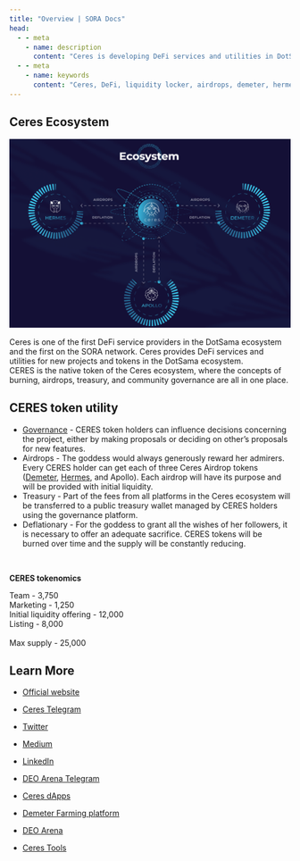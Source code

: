 ```yaml
---
title: "Overview | SORA Docs"
head:
  - - meta
    - name: description
      content: "Ceres is developing DeFi services and utilities in DotSama ecosystem."
  - - meta
    - name: keywords
      content: "Ceres, DeFi, liquidity locker, airdrops, demeter, hermes, apollo, DotSama, Polkaswap, SORA network"
---
```


## Ceres Ecosystem

![](../.gitbook/assets/ceres-ecosystem.png)

Ceres is one of the first DeFi service providers in the DotSama ecosystem and the first on the SORA network.
Ceres provides DeFi services and utilities for new projects and tokens in the DotSama ecosystem.<br>
CERES is the native token of the Ceres ecosystem, where the concepts of burning, airdrops, treasury, and community governance are all in one place.

## CERES token utility

- [Governance](governance.md) - CERES token holders can influence decisions concerning the project, either by making proposals or deciding on other’s proposals for new features.
- Airdrops - The goddess would always generously reward her admirers. Every CERES holder can get each of three Ceres Airdrop tokens ([Demeter](demeter-farming.md), [Hermes](hermes-dao.md), and Apollo). Each airdrop will have its purpose and will be provided with initial liquidity.
- Treasury - Part of the fees from all platforms in the Ceres ecosystem will be transferred to a public treasury wallet managed by CERES holders using the governance platform.
- Deflationary - For the goddess to grant all the wishes of her followers, it is necessary to offer an adequate sacrifice. CERES tokens will be burned over time and the supply will be constantly reducing.

<br>

**CERES tokenomics**

Team - 3,750 <br>
Marketing - 1,250 <br>
Initial liquidity offering - 12,000 <br>
Listing - 8,000 <br>
<br>
Max supply - 25,000

## Learn More

- [Official website](https://cerestoken.io/)
- [Ceres Telegram](https://t.me/cerestoken)
- [Twitter](https://twitter.com/tokenceres)
- [Medium](https://tokenceres.medium.com/)
- [LinkedIn](https://www.linkedin.com/company/ceres-blockchain-solutions-llc)
- [DEO Arena Telegram](https://t.me/DEOArena)

- [Ceres dApps](https://dapps.cerestoken.io/)
- [Demeter Farming platform](https://farming.deotoken.io/)
- [DEO Arena](https://deoarena.io/)
- [Ceres Tools](https://tools.cerestoken.io/)
